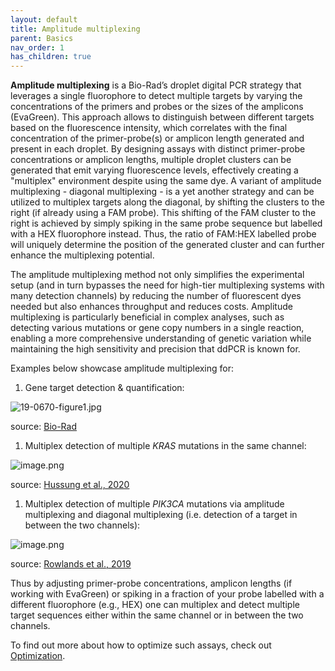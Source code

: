 ```yaml
---
layout: default
title: Amplitude multiplexing
parent: Basics
nav_order: 1
has_children: true
---
```


**Amplitude multiplexing** is a Bio-Rad’s droplet digital PCR strategy that leverages a single fluorophore to detect multiple targets by varying the concentrations of the primers and probes or the sizes of the amplicons (EvaGreen). This approach allows to distinguish between different targets based on the fluorescence intensity, which correlates with the final concentration of the primer-probe(s) or amplicon length generated and present in each droplet. By designing assays with distinct primer-probe concentrations or amplicon lengths, multiple droplet clusters can be generated that emit varying fluorescence levels, effectively creating a "multiplex" environment despite using the same dye. A variant of amplitude multiplexing - diagonal multiplexing - is a yet another strategy and can be utilized to multiplex targets along the diagonal, by shifting the clusters to the right (if already using a FAM probe). This shifting of the FAM cluster to the right is achieved by simply spiking in the same probe sequence but labelled with a HEX fluorophore instead. Thus, the ratio of FAM:HEX labelled probe will uniquely determine the position of the generated cluster and can further enhance the multiplexing potential.

The amplitude multiplexing method not only simplifies the experimental setup (and in turn bypasses the need for high-tier multiplexing systems with many detection channels) by reducing the number of fluorescent dyes needed but also enhances throughput and reduces costs. Amplitude multiplexing is particularly beneficial in complex analyses, such as detecting various mutations or gene copy numbers in a single reaction, enabling a more comprehensive understanding of genetic variation while maintaining the high sensitivity and precision that ddPCR is known for.

Examples below showcase amplitude multiplexing for:

1. Gene target detection & quantification:

![19-0670-figure1.jpg](Amplitude%20multiplexing%201261bbe397bb81c7808eccfeefce8742/19-0670-figure1.jpg)

source: [Bio-Rad](<https://www.youtube.com/watch?v=OOAcTme9-WM&ab_channel=Bio-RadLaboratories](https://www.youtube.com/watch?v=OOAcTme9-WM&ab_channel=Bio-RadLaboratories>)

1. Multiplex detection of multiple *KRAS* mutations in the same channel:

![image.png](Amplitude%20multiplexing%201261bbe397bb81c7808eccfeefce8742/image.png)

source: [Hussung et al., 2020](<https://www.jmdjournal.org/article/S1525-1578(20)30300-7/fulltext>)

1. Multiplex detection of multiple *PIK3CA* mutations via amplitude multiplexing and diagonal multiplexing (i.e. detection of a target in between the two channels):

![image.png](Amplitude%20multiplexing%201261bbe397bb81c7808eccfeefce8742/image%201.png)

source: [Rowlands et al., 2019](<https://www.nature.com/articles/s41598-019-49043-x](https://www.nature.com/articles/s41598-019-49043-x>)

Thus by adjusting primer-probe concentrations, amplicon lengths (if working with EvaGreen) or spiking in a fraction of your probe labelled with a different fluorophore (e.g., HEX) one can multiplex and detect multiple target sequences either within the same channel or in between the two channels.

To find out more about how to optimize such assays, check out [Optimization]().

